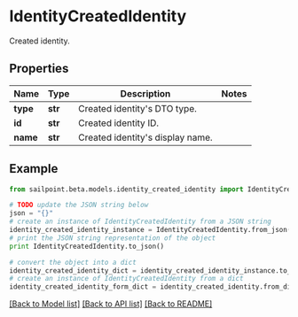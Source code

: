 # IdentityCreatedIdentity

Created identity.

## Properties

Name | Type | Description | Notes
------------ | ------------- | ------------- | -------------
**type** | **str** | Created identity&#39;s DTO type. | 
**id** | **str** | Created identity ID. | 
**name** | **str** | Created identity&#39;s display name. | 

## Example

```python
from sailpoint.beta.models.identity_created_identity import IdentityCreatedIdentity

# TODO update the JSON string below
json = "{}"
# create an instance of IdentityCreatedIdentity from a JSON string
identity_created_identity_instance = IdentityCreatedIdentity.from_json(json)
# print the JSON string representation of the object
print IdentityCreatedIdentity.to_json()

# convert the object into a dict
identity_created_identity_dict = identity_created_identity_instance.to_dict()
# create an instance of IdentityCreatedIdentity from a dict
identity_created_identity_form_dict = identity_created_identity.from_dict(identity_created_identity_dict)
```
[[Back to Model list]](../README.md#documentation-for-models) [[Back to API list]](../README.md#documentation-for-api-endpoints) [[Back to README]](../README.md)


